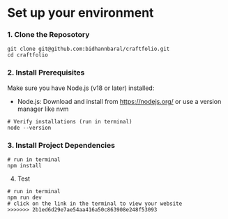 
# Set up your environment

### 1. Clone the Reposotory
~~~
git clone git@github.com:bidhannbaral/craftfolio.git
cd craftfolio
~~~

### 2. Install Prerequisites
Make sure you have Node.js (v18 or later) installed:
- Node.js: Download and install from https://nodejs.org/ or use a version manager like nvm
~~~
# Verify installations (run in terminal)
node --version
~~~

### 3. Install Project Dependencies
~~~
# run in terminal
npm install
~~~

4. Test
~~~
# run in terminal
npm run dev
# click on the link in the terminal to view your website
>>>>>>> 2b1ed6d29e7ae54aa416a50c863908e248f53093

